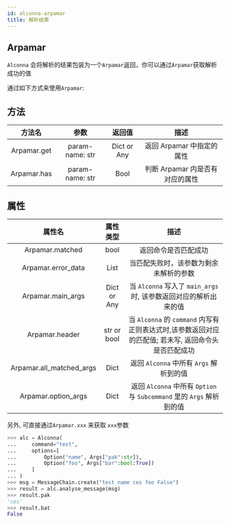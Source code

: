 ```yaml
---
id: alconna-arpamar
title: 解析结果
---
```


## Arpamar

`Alconna` 会将解析的结果包装为一个`Arpamar`返回，你可以通过`Arpamar`获取解析成功的值

通过如下方式来使用`Arpamar`:

## 方法 
 
 | 方法名 | 参数 | 返回值 | 描述 |
 |:--------:|:--------:|:--------:|:--------:|
 | Arpamar.get | param-name: str | Dict or Any | 返回 Arpamar 中指定的属性 |
 | Arpamar.has | param-name: str | Bool | 判断 Arpamar 内是否有对应的属性 |
 
## 属性

 | 属性名 | 属性类型 | 描述 |
 |:--------:|:--------:|:--------:|
 | Arpamar.matched | bool | 返回命令是否匹配成功 |
 | Arpamar.error_data | List | 当匹配失败时，该参数为剩余未解析的参数 |
 | Arpamar.main_args | Dict or Any | 当 `Alconna` 写入了 `main_args` 时, 该参数返回对应的解析出来的值 |
 | Arpamar.header | str or bool | 当 `Alconna` 的 `command` 内写有正则表达式时,该参数返回对应的匹配值; 若未写, 返回命令头是否匹配成功 |
 | Arpamar.all_matched_args | Dict | 返回 `Alconna` 中所有 `Args` 解析到的值 |
 | Arpamar.option_args | Dict | 返回 `Alconna` 中所有 `Option` 与 `Subcommand` 里的 `Args` 解析到的值 |

另外, 可直接通过`Arpamar.xxx` 来获取 `xxx`参数
```python
>>> alc = Alconna(
...     command="test",
...     options=[
...         Option("name", Args["pak":str]),
...         Option("foo", Args["bar":bool:True])
...     ]
... )
>>> msg = MessageChain.create("test name ces foo False")
>>> result = alc.analyse_message(msg)
>>> result.pak
'ces'
>>> result.bat
False
```